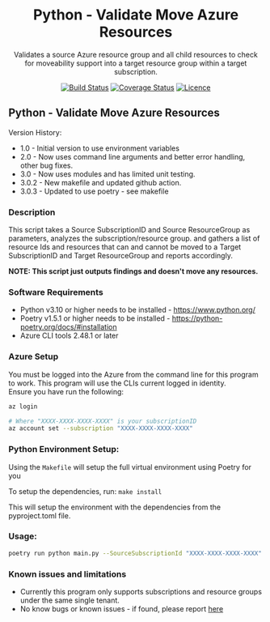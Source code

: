 <div align="center">

# Python - Validate Move Azure Resources

Validates a source Azure resource group and all child resources to check for moveability support into a target resource group within a target subscription.

[![Build Status](https://github.com/AaronSaikovski/pyazvalidatemoveresources/workflows/build/badge.svg)](https://github.com/AaronSaikovski/pyazvalidatemoveresources/actions)
[![Coverage Status](https://coveralls.io/repos/github/AaronSaikovski/pyazvalidatemoveresources/badge.svg?branch=main)](https://coveralls.io/github/AaronSaikovski/pyazvalidatemoveresources?branch=main)
[![Licence](https://img.shields.io/github/license/AaronSaikovski/pyazvalidatemoveresources)](LICENSE)

</div>

## Python - Validate Move Azure Resources

Version History:

- 1.0 - Initial version to use environment variables
- 2.0 - Now uses command line arguments and better error handling, other bug fixes.
- 3.0 - Now uses modules and has limited unit testing.
- 3.0.2 - New makefile and updated github action.
- 3.0.3 - Updated to use poetry - see makefile

### Description

This script takes a Source SubscriptionID and Source ResourceGroup as parameters, analyzes the subscription/resource group.
and gathers a list of resource Ids and resources that can and cannot be moved to a Target SubscriptionID and Target ResourceGroup and reports accordingly.

**NOTE: This script just outputs findings and doesn't move any resources.**

### Software Requirements

- Python v3.10 or higher needs to be installed - https://www.python.org/
- Poetry v1.5.1 or higher needs to be installed - https://python-poetry.org/docs/#installation
- Azure CLI tools 2.48.1 or later

### Azure Setup

You must be logged into the Azure from the command line for this program to work. This program will use the CLIs current logged in identity.  
Ensure you have run the following:

```bash
az login

# Where "XXXX-XXXX-XXXX-XXXX" is your subscriptionID
az account set --subscription "XXXX-XXXX-XXXX-XXXX"
```

### Python Environment Setup:

Using the `Makefile` will setup the full virtual environment using Poetry for you

To setup the dependencies, run:
`make install`

This will setup the environment with the dependencies from the pyproject.toml file.

### Usage:

```bash
poetry run python main.py --SourceSubscriptionId "XXXX-XXXX-XXXX-XXXX" --SourceResourceGroup "SourceRSG" --TargetSubscriptionId "XXXX-XXXX-XXXX-XXXX" --TargetResourceGroup "TargetRSG"
```

### Known issues and limitations

- Currently this program only supports subscriptions and resource groups under the same single tenant.
- No know bugs or known issues - if found, please report [here](https://github.com/AaronSaikovski/pyazvalidatemoveresources/issues)
